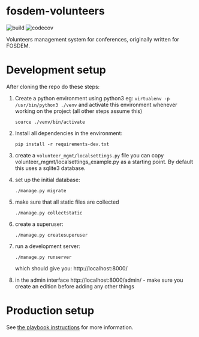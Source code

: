 fosdem-volunteers
=================

![build](https://github.com/Logout22/volunteers/actions/workflows/main.yml/badge.svg)
![codecov](https://codecov.io/gh/Logout22/volunteers/graph/badge.svg)

Volunteers management system for conferences, originally written for FOSDEM.

Development setup
=================

After cloning the repo do these steps:


1) Create a python environment using python3
   eg: `virtualenv -p /usr/bin/python3 ./venv`
   and activate this environment whenever working on the project (all other steps assume this)
   ```
   source ./venv/bin/activate
   ```

2) Install all dependencies in the environment:
   ```
   pip install -r requirements-dev.txt
   ```

3) create a `volunteer_mgmt/localsettings.py` file
   you can copy volunteer_mgmt/localsettings_example.py as a starting point.
   By default this uses a sqlite3 database.

4) set up the initial database:
   ```
   ./manage.py migrate
   ```

5) make sure that all static files are collected
   ```
   ./manage.py collectstatic
   ```

6) create a superuser:
   ```
   ./manage.py createsuperuser
   ```

7) run a development server:
   ```
   ./manage.py runserver
   ```
   which should give you: http://localhost:8000/
8) in the admin interface http://localhost:8000/admin/ - make sure you create an edition before adding any other things


Production setup 
================
See [the playbook instructions](deployment/playbook/README.md) for more information.
